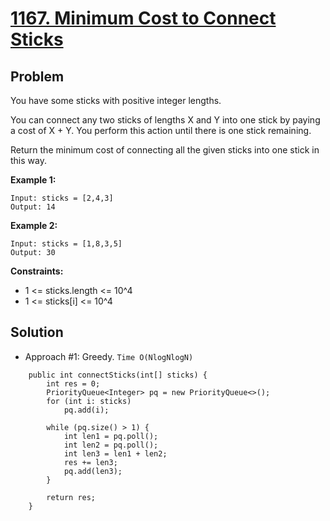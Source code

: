 # <a href='https://leetcode.com/problems/minimum-cost-to-connect-sticks/'>1167. Minimum Cost to Connect Sticks</a>

## Problem
You have some sticks with positive integer lengths.

You can connect any two sticks of lengths X and Y into one stick by paying a cost of X + Y.  You perform this action until 
there is one stick remaining.

Return the minimum cost of connecting all the given sticks into one stick in this way. 

<strong>Example 1:</strong>
```
Input: sticks = [2,4,3]
Output: 14
```
<strong>Example 2:</strong>
```
Input: sticks = [1,8,3,5]
Output: 30
```

<strong>Constraints:</strong>
- 1 <= sticks.length <= 10^4
- 1 <= sticks[i] <= 10^4

## Solution
- Approach #1: Greedy. ```Time O(NlogNlogN)```
```
    public int connectSticks(int[] sticks) {
        int res = 0;
        PriorityQueue<Integer> pq = new PriorityQueue<>();
        for (int i: sticks)
            pq.add(i);
        
        while (pq.size() > 1) {
            int len1 = pq.poll();
            int len2 = pq.poll();
            int len3 = len1 + len2;
            res += len3;
            pq.add(len3);
        }
        
        return res;
    }
```
